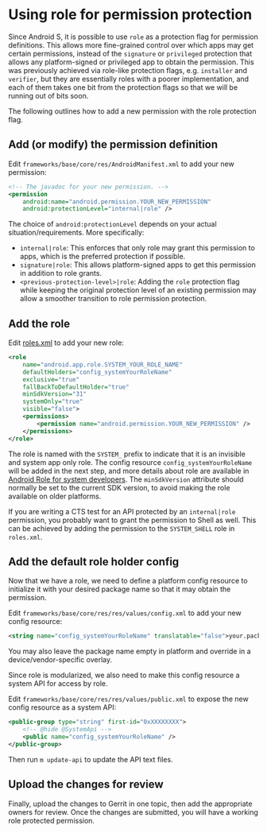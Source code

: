 <!--
  Copyright (C) 2021 The Android Open Source Project

  Licensed under the Apache License, Version 2.0 (the "License");
  you may not use this file except in compliance with the License.
  You may obtain a copy of the License at

       http://www.apache.org/licenses/LICENSE-2.0

  Unless required by applicable law or agreed to in writing, software
  distributed under the License is distributed on an "AS IS" BASIS,
  WITHOUT WARRANTIES OR CONDITIONS OF ANY KIND, either express or implied.
  See the License for the specific language governing permissions and
  limitations under the License
  -->

# Using role for permission protection

Since Android S, it is possible to use `role` as a protection flag for permission definitions. This
allows more fine-grained control over which apps may get certain permissions, instead of the
`signature` or `privileged` protection that allows any platform-signed or privileged app to obtain
the permission. This was previously achieved via role-like protection flags, e.g. `installer` and
`verifier`, but they are essentially roles with a poorer implementation, and each of them takes one
bit from the protection flags so that we will be running out of bits soon.

The following outlines how to add a new permission with the role protection flag.

## Add (or modify) the permission definition

Edit `frameworks/base/core/res/AndroidManifest.xml` to add your new permission:

```xml
<!-- The javadoc for your new permission. -->
<permission
    android:name="android.permission.YOUR_NEW_PERMISSION"
    android:protectionLevel="internal|role" />
```

The choice of `android:protectionLevel` depends on your actual situation/requirements. More
specifically:

- `internal|role`: This enforces that only role may grant this permission to apps, which is the
preferred protection if possible.
- `signature|role`: This allows platform-signed apps to get this permission in addition to role
grants.
- `<previous-protection-level>|role`: Adding the `role` protection flag while keeping the original
protection level of an existing permission may allow a smoother transition to role permission
protection.

## Add the role

Edit [roles.xml](../../../../../res/xml/roles.xml) to add your new role:

```xml
<role
    name="android.app.role.SYSTEM_YOUR_ROLE_NAME"
    defaultHolders="config_systemYourRoleName"
    exclusive="true"
    fallBackToDefaultHolder="true"
    minSdkVersion="31"
    systemOnly="true"
    visible="false">
    <permissions>
        <permission name="android.permission.YOUR_NEW_PERMISSION" />
    </permissions>
</role>
```

The role is named with the `SYSTEM_` prefix to indicate that it is an invisible and system app only
role. The config resource `config_systemYourRoleName` will be added in the next step, and more
details about role are available in [Android Role for system developers](Role.md). The
`minSdkVersion` attribute should normally be set to the current SDK version, to avoid making the
role available on older platforms.

If you are writing a CTS test for an API protected by an `internal|role` permission, you probably
want to grant the permission to Shell as well. This can be achieved by adding the permission to the
`SYSTEM_SHELL` role in `roles.xml`.

## Add the default role holder config

Now that we have a role, we need to define a platform config resource to initialize it with your
desired package name so that it may obtain the permission.

Edit `frameworks/base/core/res/res/values/config.xml` to add your new config resource:

```xml
<string name="config_systemYourRoleName" translatable="false">your.package.name</string>
```

You may also leave the package name empty in platform and override in a device/vendor-specific
overlay.

Since role is modularized, we also need to make this config resource a system API for access by
role.

Edit `frameworks/base/core/res/res/values/public.xml` to expose the new config resource as a system
API:

```xml
<public-group type="string" first-id="0xXXXXXXXX">
    <!-- @hide @SystemApi -->
    <public name="config_systemYourRoleName" />
</public-group>
```

Then run `m update-api` to update the API text files.

## Upload the changes for review

Finally, upload the changes to Gerrit in one topic, then add the appropriate owners for review. Once
the changes are submitted, you will have a working role protected permission.
